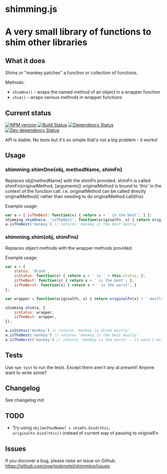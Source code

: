 # shimming.js

# A very small library of functions to shim other libraries

## What it does

Shims or "monkey patches" a function or collection of functions.

Methods:

* `shimOne()` - wraps the named method of an object in a wrapper function
* `shim()` - wraps various methods in wrapper functions

## Current status

[![NPM version](https://img.shields.io/npm/v/shimming.svg)](https://www.npmjs.com/package/shimming)
[![Build Status](https://img.shields.io/travis/overlookmotel/shimming/master.svg)](http://travis-ci.org/overlookmotel/shimming)
[![Dependency Status](https://img.shields.io/david/overlookmotel/shimming.svg)](https://david-dm.org/overlookmotel/shimming)
[![Dev dependency Status](https://img.shields.io/david/dev/overlookmotel/shimming.svg)](https://david-dm.org/overlookmotel/shimming)

API is stable.
No tests but it's so simple that's not a big problem - it works!

## Usage

### shimming.shimOne(obj, methodName, shimFn)

Replaces obj[methodName] with the shimFn provided.
shimFn is called shimFn(originalMethod, [arguments])
originalMethod is bound to 'this' in the context of the function call. i.e. originalMethod can be called directly originalMethod() rather than needing to do originalMethod.call(this)

Example usage:

```js
var a = { isTheBest: function(x) { return x + ' is the best'; } };
shimming.shimOne(a, 'isTheBest', function(originalFn, x) { return originalFn(x) + ' mostly'; });
a.isTheBest('monkey') // returns 'monkey is the best mostly'
```

### shimming.shim(obj, shimFns)

Replaces object methods with the wrapper methods provided.

Example usage:

```js
var a = {
	status: 'drunk',
	isStatus: function(x) { return x + ' is ' + this.status; },
	isTheBest: function(x) { return x + ' is the best'; },
	isTheWorst: function(x) { return x + ' is the worst'; }
};

var wrapper = function(originalFn, x) { return originalFn(x) + ' mostly'; };

shimming.shim(a, {
	isStatus: wrapper,
	isTheBest: wrapper,
});

a.isStatus('monkey') // returns 'monkey is drunk mostly'
a.isTheBest('monkey') // returns 'monkey is the best mostly'
a.isTheWorst('monkey') // returns 'monkey is the worst' - it wasn't wrapped
```

## Tests

Use `npm test` to run the tests.
Except there aren't any at present! Anyone want to write some?

## Changelog

See changelog.md

## TODO

* Try using `obj[methodName] = shimFn.bind(this, originalFn.bind(this))` instead of current way of passing to originalFn

## Issues

If you discover a bug, please raise an issue on Github. https://github.com/overlookmotel/shimming/issues
